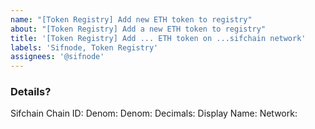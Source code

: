 ```yaml
---
name: "[Token Registry] Add new ETH token to registry"
about: "[Token Registry] Add a new ETH token to registry"
title: '[Token Registry] Add ... ETH token on ...sifchain network'
labels: 'Sifnode, Token Registry'
assignees: '@sifnode'
---
```


<!-- Please fill in issue title -->

### Details?

Sifchain Chain ID: 
Denom: 
Denom:
Decimals:
Display Name:
Network:

<!--
Example:

Sifchain Chain ID: akhirachain-devnet-1
Denom: ceth
Decimals: 18
Display Name: ETH
Network: Ethereum Mainnet
-->
 